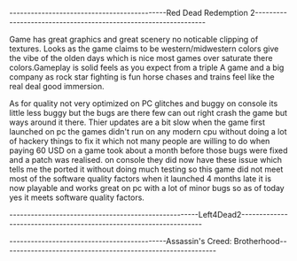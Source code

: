 --------------------------------------------Red Dead Redemption 2----------------------------------------------------------------

Game has great graphics and great scenery no noticable clipping of textures. Looks as the game claims to be western/midwestern colors give the vibe of the olden days which is nice most games over saturate there colors.Gameplay is solid feels as you expect from a triple A game and a big company as rock star fighting is fun horse chases and trains feel like the real deal good immersion.

  As for quality not very optimized on PC glitches and buggy on console its little less buggy but the bugs are there few can out right crash the game but ways around it there. Thier updates are a bit slow when the game first launched on pc the games didn't run on any modern cpu without doing a lot of hackery things to fix it which not many people are willing to do when paying 60 USD on a game took about a month before those bugs were fixed and a patch was realised. on console they did now have these issue which tells me the ported it without doing much testing so this game did not meet most of the software quality factors when it launched 4 months late it is now playable and works great on pc with a lot of minor bugs so as of today yes it meets software quality factors.


-----------------------------------------------------Left4Dead2-------------------------------------------------------------------








--------------------------------------------Assassin's Creed: Brotherhood------------------------------------------------------------

